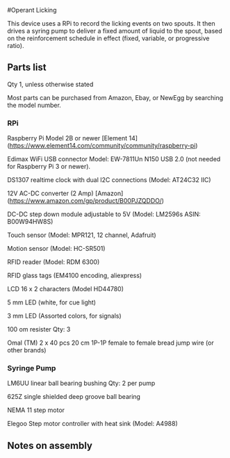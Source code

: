 #Operant Licking

This device uses a RPi to record the licking events on two spouts. It then drives a syring pump to deliver a fixed amount of liquid to the spout, based on the reinforcement schedule in effect (fixed, variable, or progressive ratio).  

## Parts list 
Qty 1, unless otherwise stated 

Most parts can be purchased from Amazon, Ebay, or NewEgg by searching the model number.  

### RPi

Raspberry Pi Model 2B or newer [Element 14] (https://www.element14.com/community/community/raspberry-pi)

Edimax WiFi USB connector Model:  EW-7811Un N150 USB 2.0 (not needed for Raspberry Pi 3 or newer).

DS1307 realtime clock with dual I2C connections (Model: AT24C32 IIC) 

12V AC-DC converter (2 Amp) [Amazon] (https://www.amazon.com/gp/product/B00PJZQDDO/)

DC-DC step down module adjustable to 5V (Model: LM2596s ASIN: B00W94HW8S) 

Touch sensor (Model: MPR121, 12 channel, Adafruit)

Motion sensor (Model: HC-SR501) 

RFID reader (Model: RDM 6300)

RFID glass tags (EM4100 encoding, aliexpress)

LCD 16 x 2 characters (Model HD44780)  

5 mm LED (white, for cue light)

3 mm LED (Assorted colors, for signals)

100 om resister Qty: 3

Omal (TM) 2 x 40 pcs 20 cm 1P-1P female to female bread jump wire (or other brands)

### Syringe Pump

LM6UU linear ball bearing bushing  Qty: 2 per pump

625Z single shielded deep groove ball bearing 

NEMA 11 step motor 

Elegoo Step motor controller with heat sink (Model: A4988)


## Notes on assembly

# 

